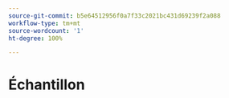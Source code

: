 ```yaml
---
source-git-commit: b5e64512956f0a7f33c2021bc431d69239f2a088
workflow-type: tm+mt
source-wordcount: '1'
ht-degree: 100%

---
```

# Échantillon

<!--
---
title: <Title that displays in Google>
description: <Description that displays in Google>
topic: <Value(s) from https://git.corp.adobe.com/AdobeDocs/exl-config/blob/master/metadata-values/topic.yml>
feature:  <Value(s) from https://git.corp.adobe.com/AdobeDocs/exl-config/blob/master/metadata-values/feature.yml>
role: <Value(s) from https://git.corp.adobe.com/AdobeDocs/exl-config/blob/master/metadata-values/role.yml>
level: <Value(s) from https://git.corp.adobe.com/AdobeDocs/exl-config/blob/master/metadata-values/level.yml>
kt: <JIRA KT Story No.>
thumbnail: <MPC Video ID>.jpeg
---

# <Title of page>

<Short description of the video>

>[!VIDEO](https://video.tv.adobe.com/v/<MPC Video ID>/?quality=12&learn=on&hidetitle=true)
-->
